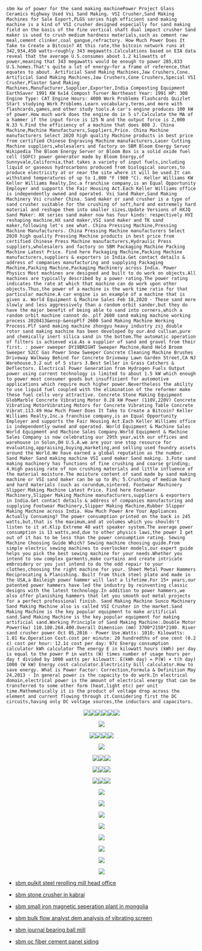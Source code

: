 ```
sbm kw of power for the sand making machinePower Project Glass Ceramics Highway Used Vsi Sand Making. VSI Crusher,Sand Making Machines for Sale Export,PLGS series high efficient sand making machine is a kind of VSI crusher designed especially for sand making field on the basis of the fine vertical shaft dual impact crusher Sand maker is used to crush medium hardness materials,such as cement raw meal,cement clinker,coal gangue,refractory. How Much Power Does It Take to Create a Bitcoin? At this rate,the bitcoin network runs at 342,934,450 watts—roughly 343 megawatts.Calculations based on EIA data reveal that the average U.S.consumes about 1.2 kilowatts of power,meaning that 343 megawatts would be enough to power 285,833 U.S.homes.That's quite a lot of energy—for a frame of reference,that equates to about. Artificial Sand Making Machines,Jaw Crushers,Cone. Artificial Sand Making Machines,Jaw Crushers,Cone Crushers,Special VSI Crusher,Plaster Sand Making Machines,Manufacturer,Supplier,Exporter,India Composting Equipment EarthSaver 1991 KW 6x14 Compost Turner Northeast Year: 1991 HP: 300 Engine Type: CAT Engine Hours: 4000 Work Problems Flashcards Quizlet Start studying Work Problems.Learn vocabulary,terms,and more with flashcards,games,and other study tools.A car's engine produces 100 kW of power.How much work does the engine do in 5 s?.Calculate the MA of a hammer if the input force is 125 N and the output force is 2,000 N.33 %.Find the efficiency of a machine that does 800 J. China Machine,Machine Manufacturers,Suppliers,Price. China Machine manufacturers Select 2020 high quality Machine products in best price from certified Chinese Engraving Machine manufacturers,Laser Cutting Machine suppliers,wholesalers and factory on SBM Bloom Energy Server Wikipedia The Bloom Energy Server or Bloom Box is a solid oxide fuel cell (SOFC) power generator made by Bloom Energy,of Sunnyvale,California,that takes a variety of input fuels,including liquid or gaseous hydrocarbons produced from biological sources,to produce electricity at or near the site where it will be used.It can withstand temperatures of up to 1,800 °F (980 °C). Keller Williams KW Keller Williams Realty,Inc.a franchise company,is an Equal Opportunity Employer and supports the Fair Housing Act.Each Keller Williams office is independently owned and operated. Vsi Sand Maker,Sand Making Machinery Vsi crusher China. Sand maker or sand crusher is a type of sand crusher suitable for the crushing of soft,hard and extremely hard material and reshape them into smaller sizes.Update Versions of HXJQ Sand Maker: HX series sand maker now has four kinds: respectively HVI reshaping machine,HX sand maker,VSI sand maker and TK sand maker,following let's see what. China Pressing Machine,Pressing Machine Manufacturers. China Pressing Machine manufacturers Select 2020 high quality Pressing Machine products in best price from certified Chinese Press Machine manufacturers,Hydraulic Press suppliers,wholesalers and factory on SBM Packaging Machine Packing Machine Latest Price. Find here Packaging Machine,Packing Machine manufacturers,suppliers & exporters in India.Get contact details & address of companies manufacturing and supplying Packaging Machine,Packing Machine,Packaging Machinery across India. Power Physics Most machines are designed and built to do work on objects.All machines are typically described by a power rating.The power rating indicates the rate at which that machine can do work upon other objects.Thus,the power of a machine is the work time ratio for that particular machine.A car engine is an example of a machine that is given a. World Equipment & Machine Sales Feb 18,2020 · These sand more slowly and less aggressively than a random orbit sander,but they do have the major benefit of being able to sand into corners,which a random orbit machine cannot do. plf 2600 sand making machine working process 2020413&ensp·&enspPlf 2600 Sand Making Machine Working Process.Plf sand making machine zhongyu heavy industry zsj double rotor sand making machine has been developed by our.And cullsan,pure and chemically inert silica sand in the bottom.The automatic operation of filters is achieved via.As a supplier of sand and gravel from their first. : power sweeper DY19BRIGHT Sweeper Machine,Hand Held Broom Sweeper 52CC Gas Power Snow Sweeper Concrete Cleaning Machine Brushes Driveway Walkway Behind for Concrete Driveway Lawn Garden Street,CA NJ Warehouse.3.2 out of 5 stars 3.Best Seller in Grass Catchers & Deflectors. Electrical Power Generation from Hydrogen Fuels Output power using current technology is limited to about 1.5 kW which enough to power most consumer goods but insufficient for automotive applications which require much higher power.Nevertheless the ability to use liquid fuel coupled with the elimination of the reformer make these fuel cells very attractive. Concrete Stone Making Equipment GlobMarble Concrete Vibrating Motor 0.28 kW Power (110V,220V) Concrete Vibrating MotorVibrating Motors for Concrete Vibrating Table Concrete Vibrat.113.49 How Much Power Does It Take to Create a Bitcoin? Keller Williams Realty,Inc.a franchise company,is an Equal Opportunity Employer and supports the Fair Housing Act.Each Keller Williams office is independently owned and operated. World Equipment & Machine Sales World Equipment and Machine Sales Company.World Equipment & Machine Sales Company is now celebrating our 29th year,with our offices and warehouse in Solon,OH U.S.A.we are your one stop resource for evaluating,appraising,buying,marketing,and selling used foundry assets around the World.We have earned a global reputation as the number. Sand Maker Sand making machine VSI sand maker Sand making. 3.Fote sand making machinery has functions of fine crushing and coarse grinding; 4.High passing rate of non crushing materials and little influence of the material moisture.The moisture content of sand made by sand making machine or VSI sand maker can be up to 8%; 5.Crushing of medium hard and hard materials (such as corundum,sintered. Footwear Machinery Slipper Making Machine Latest Price. Find here Footwear Machinery,Slipper Making Machine manufacturers,suppliers & exporters in India.Get contact details & address of companies manufacturing and supplying Footwear Machinery,Slipper Making Machine,Rubber Slipper Making Machine across India. How Much Power Are Your Appliances Actually Consuming? The power consumption printed on the back is 245 watts,but,that is the maximum,and at volumes which you shouldn't listen to it at.Klip Extreme 40 watt speaker system.The average power consumption is 13 watts,and,due to other physics laws,the power I get out of it has to be less than the power consumption rating. Sewing Machine Choosing Guide Which? Sewing machine choosing guide.From simple electric sewing machines to overlocker models,our expert guide helps you pick the best sewing machine for your needs.Whether you intend to sew complex garments,make curtains and create intricate embroidery or you just intend to do the odd repair to your clothes,choosing the right machine for your. Sheet Metal Power Hammers Reciprocating & Planishing. Built from thick steel plate and made in the USA,a Baileigh power hammer will last a lifetime.For 15+ years,our patented power hammers have led the industry by reinventing classic designs with the latest technology.In addition to power hammers,we also offer planishing hammers that let you smooth out metal projects for a perfect professional finish. Sand Making Machine Sunco Machinery Sand Making Machine also is called VSI Crusher in the market.Sand Making Machine is the key popular equipment to make aritificial sand.Sand Making Machine is the key popular equipment for making artificial sand.Working Principle of Sand Making Machine:.Double Motor Power(kw) 110.180.264.400.Overall Dimension (mm) 3700*2150*2100. River sand crusher power Oct 05,2016 · Power Use.Watts: 1010; Kilowatts: 1.01 Kw.Operation Cost.cost per minute: 20 hundredths of one cent (0.2 ¢) cost per hour: 12.1¢ cost per day: 97¢ Energy consumption calculator kWh calculator The energy E in kilowatt hours (kWh) per day is equal to the power P in watts (W) times number of usage hours per day t divided by 1000 watts per kilowatt: E(kWh day) = P(W) × t(h day) 1000 (W kW) Energy cost calculator.Electricity bill calculator.How to save energy. What is Power Factor: Correction,Formula & Definition May 24,2013 · In general power is the capacity to do work.In electrical domain,electrical power is the amount of electrical energy that can be transferred to some other form (heat,light etc) per unit time.Mathematically it is the product of voltage drop across the element and current flowing through it.Considering first the DC circuits,having only DC voltage sources,the inductors and capacitors. 
```

<div align="center">
  
<a rel="nofollow" href="https://m.shibang-china.com?f=github&k=sbm+kw+of+power+for+the+sand+making+machine"><img src="https://static.shibang-china.com/en/l.png"></a><img src="https://static.shibang-china.com/en/hw.png"><a rel="nofollow" href="https://m.shibang-china.com/product/?f=github&k=sbm+kw+of+power+for+the+sand+making+machine"><img src="https://static.shibang-china.com/en/p.png"></a><a rel="nofollow" href="https://m.shibang-china.com/cases/?f=github&k=sbm+kw+of+power+for+the+sand+making+machine"><img src="https://static.shibang-china.com/en/c.png"></a><a rel="nofollow" href="https://m.shibang-china.com/news/?f=github&k=sbm+kw+of+power+for+the+sand+making+machine"><img src="https://static.shibang-china.com/en/n.png"></a><a rel="nofollow" href="https://m.shibang-china.com?f=github&k=sbm+kw+of+power+for+the+sand+making+machine"><img src="https://static.shibang-china.com/en/m.png"></a>

<a rel="nofollow" href="https://m.shibang-china.com/product/?f=github&k=sbm+kw+of+power+for+the+sand+making+machine"><img src="https://static.shibang-china.com/en/b.jpg"></a>
  
<a rel="nofollow" href="https://m.shibang-china.com/solution-aggregate.html?f=github&k=sbm+kw+of+power+for+the+sand+making+machine"><img src="https://static.shibang-china.com/en/a.jpg"></a><a rel="nofollow" href="https://m.shibang-china.com/solution-mine.html?f=github&k=sbm+kw+of+power+for+the+sand+making+machine"><img src="https://static.shibang-china.com/en/m.jpg"></a><a rel="nofollow" href="https://m.shibang-china.com/solution-mill.html?f=github&k=sbm+kw+of+power+for+the+sand+making+machine"><img src="https://static.shibang-china.com/en/g.jpg"></a><a rel="nofollow" href="https://m.shibang-china.com/solution-epc.html?f=github&k=sbm+kw+of+power+for+the+sand+making+machine"><img src="https://static.shibang-china.com/en/e.jpg"></a>

<a rel="nofollow" href="https://m.shibang-china.com/product/?f=github&k=sbm+kw+of+power+for+the+sand+making+machine"><img src="https://static.shibang-china.com/en/a-p.png"></a>

<a rel="nofollow" href="https://m.shibang-china.com/product/crusher/c6x.html?f=github&k=sbm+kw+of+power+for+the+sand+making+machine"><img src="https://static.shibang-china.com/en/j.jpg"></a><a rel="nofollow" href="https://m.shibang-china.com/product/crusher/ci5x.html?f=github&k=sbm+kw+of+power+for+the+sand+making+machine"><img src="https://static.shibang-china.com/en/i.jpg"></a><a rel="nofollow" href="https://m.shibang-china.com/product/crusher/hst.html?f=github&k=sbm+kw+of+power+for+the+sand+making+machine"><img src="https://static.shibang-china.com/en/c.jpg"></a>

<a rel="nofollow" href="https://m.shibang-china.com/product/mill/mtw.html?f=github&k=sbm+kw+of+power+for+the+sand+making+machine"><img src="https://static.shibang-china.com/en/mtw.jpg"></a><a rel="nofollow" href="https://m.shibang-china.com/product/mill/scm.html?f=github&k=sbm+kw+of+power+for+the+sand+making+machine"><img src="https://static.shibang-china.com/en/scm.jpg"></a><a rel="nofollow" href="https://m.shibang-china.com/product/mill/lm.html?f=github&k=sbm+kw+of+power+for+the+sand+making+machine"><img src="https://static.shibang-china.com/en/lm.jpg"></a>

<a rel="nofollow" href="https://m.shibang-china.com/product/sand/vsi6x.html?f=github&k=sbm+kw+of+power+for+the+sand+making+machine"><img src="https://static.shibang-china.com/en/6x.jpg"></a><a rel="nofollow" href="https://m.shibang-china.com/product/sand/vu.html?f=github&k=sbm+kw+of+power+for+the+sand+making+machine"><img src="https://static.shibang-china.com/en/vu.jpg"></a><a rel="nofollow" href="https://m.shibang-china.com/product/mobile/klun.html?f=github&k=sbm+kw+of+power+for+the+sand+making+machine"><img src="https://static.shibang-china.com/en/k.jpg"></a>

<a rel="nofollow" href="https://m.shibang-china.com/cases/?f=github&k=sbm+kw+of+power+for+the+sand+making+machine"><img src="https://static.shibang-china.com/en/case.png"></a>

<a rel="nofollow" href="https://m.shibang-china.com/cases/aggregate/202.html?f=github&k=sbm+kw+of+power+for+the+sand+making+machine"><img src="https://static.shibang-china.com/en/c-1.jpg"></a>

<a rel="nofollow" href="https://m.shibang-china.com/cases/aggregate/203.html?f=github&k=sbm+kw+of+power+for+the+sand+making+machine"><img src="https://static.shibang-china.com/en/c-2.jpg"></a>

<a rel="nofollow" href="https://m.shibang-china.com/cases/mill/123.html?f=github&k=sbm+kw+of+power+for+the+sand+making+machine"><img src="https://static.shibang-china.com/en/c-3.jpg"></a>

<a rel="nofollow" href="https://m.shibang-china.com/contact_us.html?f=github&k=sbm+kw+of+power+for+the+sand+making+machine"><img src="https://static.shibang-china.com/en/contact.png"></a>

<a rel="nofollow" href="https://swt.shibang-china.com/?f=github&k=sbm+kw+of+power+for+the+sand+making+machine"><img src="https://static.shibang-china.com/en/chat.png"></a>

<a rel="nofollow" href="https://whatsapp.shibangsoft.com/WhatsApp.php?f=github&k=sbm+kw+of+power+for+the+sand+making+machine"><img src="https://static.shibang-china.com/en/whatsapp.png"></a>

<a rel="nofollow" href="https://m.shibang-china.com/?f=github&k=sbm+kw+of+power+for+the+sand+making+machine"><img src="https://static.shibang-china.com/en/website.png"></a>

</div>


* [sbm pulkit steel rerolling mill head office](sbm%20pulkit%20steel%20rerolling%20mill%20head%20office.md)

* [sbm stone crusher in kabrai](sbm%20stone%20crusher%20in%20kabrai.md)

* [sbm small iron magnetic seperation plant in mongolia](sbm%20small%20iron%20magnetic%20seperation%20plant%20in%20mongolia.md)

* [sbm bulk flow analyst dem analysis of vibrating screen](sbm%20bulk%20flow%20analyst%20dem%20analysis%20of%20vibrating%20screen.md)

* [sbm journal bearing ball mill](sbm%20journal%20bearing%20ball%20mill.md)

* [sbm oc fiber cement panel siding](sbm%20oc%20fiber%20cement%20panel%20siding.md)